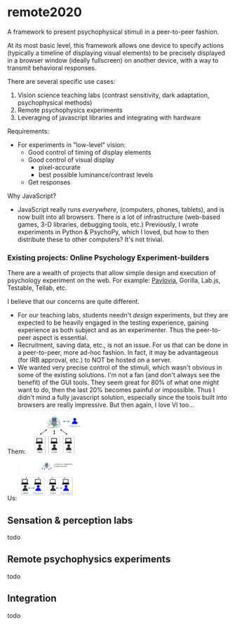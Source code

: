 # remote2020
A framework to present psychophysical stimuli in a peer-to-peer fashion.

At its most basic level, this framework allows one device to specify actions (typically a timeline of displaying visual elements) to be precisely displayed in a browser window (ideally fullscreen) on another device, with a way to transmit behavioral responses.

There are several specific use cases:

1. Vision science teaching labs (contrast sensitivity, dark adaptation, psychophysical methods)
1. Remote psychophysics experiments
1. Leveraging of javascript libraries and integrating with hardware

Requirements:
- For experiments in "low-level" vision:
  - Good control of timing of display elements
  - Good control of visual display
    - pixel-accurate
    - best possible luminance/contrast levels
  - Get responses

Why JavaScript?
- JavaScript really runs *everywhere*, (computers, phones, tablets), and is now built into all browsers. There is a lot of infrastructure (web-based games, 3-D libraries, debugging tools, etc.) Previously, I wrote experiments in Python & PsychoPy, which I loved, but how to then distribute these to other computers? It's not trivial.

### Existing projects: Online Psychology Experiment-builders

There are a wealth of projects that allow simple design and execution of psychology experiment on the web. For example: [Pavlovia](http://pavlovia.org), Gorilla, Lab.js, Testable, Tellab, etc.

I believe that our concerns are quite different.
- For our teaching labs, students needn't *design* experiments, but they are expected to be heavily engaged in the testing experience, gaining experience as both subject and as an experimenter. Thus the peer-to-peer aspect is essential.
- Recruitment, saving data, etc., is not an issue. For us that can be done in a peer-to-peer, more ad-hoc fashion. In fact, it may be advantageous (for IRB approval, etc.) to NOT be hosted on a server.
- We wanted very precise control of the stimuli, which wasn't obvious in some of the existing solutions. I'm not a fan (and don't always see the benefit) of the GUI tools. They seem great for 80% of what one might want to do, then the last 20% becomes painful or impossible. Thus I didn't mind a fully javascript solution, especially since the tools built into browsers are really impressive. But then again, I love VI too...

Them: <img src="doc/clouds_openloop.png?raw=true" height="25%" width="25%"></img>

Us: <img src="doc/pairs.png?raw=true" height="25%" width="25%"></img>

## Sensation & perception labs

todo

## Remote psychophysics experiments

todo

## Integration

todo
